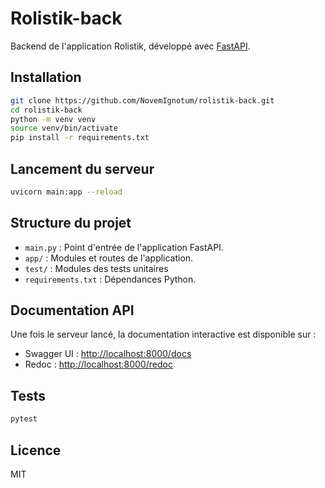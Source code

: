 # Rolistik-back

Backend de l'application Rolistik, développé avec [FastAPI](https://fastapi.tiangolo.com/).

## Installation

```bash
git clone https://github.com/NovemIgnotum/rolistik-back.git
cd rolistik-back
python -m venv venv
source venv/bin/activate
pip install -r requirements.txt
```

## Lancement du serveur

```bash
uvicorn main:app --reload
```

## Structure du projet

- `main.py` : Point d'entrée de l'application FastAPI.
- `app/` : Modules et routes de l'application.
- `test/` : Modules des tests unitaires
- `requirements.txt` : Dépendances Python.

## Documentation API

Une fois le serveur lancé, la documentation interactive est disponible sur :

- Swagger UI : [http://localhost:8000/docs](http://localhost:8000/docs)
- Redoc : [http://localhost:8000/redoc](http://localhost:8000/redoc)

## Tests

```bash
pytest
```

## Licence

MIT
